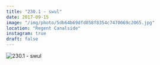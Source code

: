```yaml
---
title: "230.1 - swul"
date: 2017-09-15
image: "/img/photo/5db64b69dfd858f8354c7470069c2065.jpg"
location: "Regent Canalside"
instagram: true
draft: false
---
```


![230.1 - swul](/img/photo/5db64b69dfd858f8354c7470069c2065.jpg)
